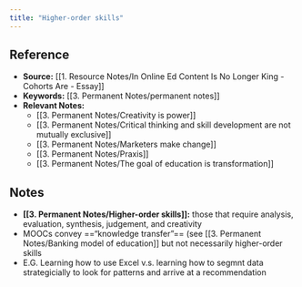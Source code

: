 ```yaml
---
title: "Higher-order skills"
---
```

## Reference
- **Source:** [[1. Resource Notes/In Online Ed Content Is No Longer King - Cohorts Are - Essay]]
- **Keywords:** [[3. Permanent Notes/permanent notes]]
- **Relevant Notes:** 
	- [[3. Permanent Notes/Creativity is power]]
	- [[3. Permanent Notes/Critical thinking and skill development are not mutually exclusive]]
	- [[3. Permanent Notes/Marketers make change]]
	- [[3. Permanent Notes/Praxis]]
	- [[3. Permanent Notes/The goal of education is transformation]]
## Notes
+ **[[3. Permanent Notes/Higher-order skills]]:** those that require analysis, evaluation, synthesis, judgement, and creativity
+ MOOCs convey ==“knowledge transfer”== (see [[3. Permanent Notes/Banking model of education]] but not necessarily higher-order skills
+ E.G. Learning how to use Excel v.s. learning how to segmnt data strategicially to look for patterns and arrive at a recommendation
